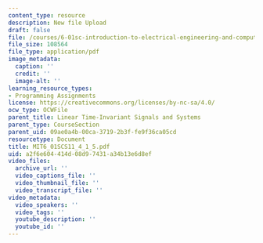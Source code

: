 ```yaml
---
content_type: resource
description: New file Upload
draft: false
file: /courses/6-01sc-introduction-to-electrical-engineering-and-computer-science-i-spring-2011/a2f6e604414d08d97431a34b13e6d8ef_MIT6_01SCS11_4_1_5.pdf
file_size: 108564
file_type: application/pdf
image_metadata:
  caption: ''
  credit: ''
  image-alt: ''
learning_resource_types:
- Programming Assignments
license: https://creativecommons.org/licenses/by-nc-sa/4.0/
ocw_type: OCWFile
parent_title: Linear Time-Invariant Signals and Systems
parent_type: CourseSection
parent_uid: 09ae0a4b-00ca-3719-2b3f-fe9f36ca05cd
resourcetype: Document
title: MIT6_01SCS11_4_1_5.pdf
uid: a2f6e604-414d-08d9-7431-a34b13e6d8ef
video_files:
  archive_url: ''
  video_captions_file: ''
  video_thumbnail_file: ''
  video_transcript_file: ''
video_metadata:
  video_speakers: ''
  video_tags: ''
  youtube_description: ''
  youtube_id: ''
---
```

